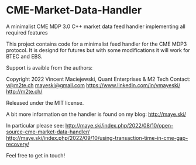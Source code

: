 # CME-Market-Data-Handler
A minimalist CME MDP 3.0 C++ market data feed handler implementing all required features

This project contains code for a minimalist feed handler for the CME MDP3 protocol.
It is designd for futures but with some modifications it will work for BTEC and EBS.

Support is avaible from the authors:

Copyright 2022 Vincent Maciejewski, Quant Enterprises & M2 Tech
Contact:
v@m2te.ch
mayeski@gmail.com
https://www.linkedin.com/in/vmayeski/
http://m2te.ch/

Released under the MIT license.

A bit more information on the handler is found on my blog:
http://maye.ski/

In particular please see:
http://maye.ski/index.php/2022/08/10/open-source-cme-market-data-handler/
http://maye.ski/index.php/2022/09/10/using-transaction-time-in-cme-gap-recovery/

Feel free to get in touch!
